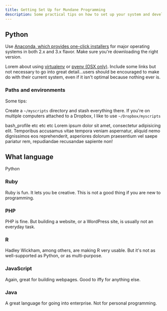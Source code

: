 ```yaml
---
title: Getting Set Up for Mundane Programming
description: Some practical tips on how to set up your system and development environment for more frictionless mundanity. 
---
```


## Python

Use [Anaconda, which provides one-click installers](http://continuum.io/downloads) for major operating systems in both 2.x and 3.x flavor. Make sure you're downloading the right version.

Lorem about using [virtualenv](https://virtualenv.pypa.io/en/latest/) or [pyenv (OSX only)](https://github.com/yyuu/pyenv). Include some links but not necessary to go into great detail...users should be encouraged to make do with their current system, even if it isn't optimal because nothing ever is.



### Paths and environments

Some tips:

Create a `~/myscripts` directory and stash everything there. If you're on multiple computers attached to a Dropbox, I like to use `~/Dropbox/myscripts`


bash_profile etc etc etc Lorem ipsum dolor sit amet, consectetur adipisicing elit. Temporibus accusamus vitae tempora veniam aspernatur, aliquid nemo dignissimos eos reprehenderit, asperiores dolorum praesentium vel saepe pariatur rem, repudiandae recusandae sapiente non!



## What language

Python

### Ruby

Ruby is fun. It lets you be creative. This is not a good thing if you are new to programming.

### PHP

PHP is fine. But building a website, or a WordPress site, is usually not an everyday task.

### R
Hadley Wickham, among others, are making R very usable. But it's not as well-supported as Python, or as multi-purpose.

### JavaScript
Again, great for building webpages. Good to iffy for anything else.

### Java
A great language for going into enterprise. Not for personal programming.






